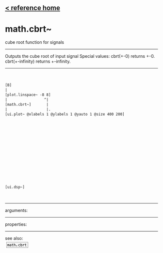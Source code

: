 [< reference home](ceammc_lib.html)
---

# math.cbrt~


cube root function for signals

---

Outputs the cube root of input signal
Special values:
cbrt(+-0) returns +-0.
cbrt(+-infinity) returns +-infinity.
<br>


---


```


[B]
|
[plot.linspace~ -8 8]
|                 ^|
[math.cbrt~]       |
|                  |.
[ui.plot~ @xlabels 1 @ylabels 1 @yauto 1 @size 400 200]














[ui.dsp~]

            
```

---
arguments:


---
properties:


---
see also:<br>
[![math.cbrt](img/object_math.cbrt.png)](math.cbrt.html)
